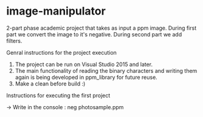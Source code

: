 # image-manipulator
2-part phase academic project that takes as input a ppm image. During first part we convert the image to it's negative. During second part we add filters.

Genral instructions for the project execution

1) The project can be run on Visual Studio 2015 and later.
2) The main functionality of reading the binary characters and writing them again is being developed in ppm_library for future reuse.
3) Make a clean before build :)

Instructions for executing the first project

-> Write in the console : neg photosample.ppm
